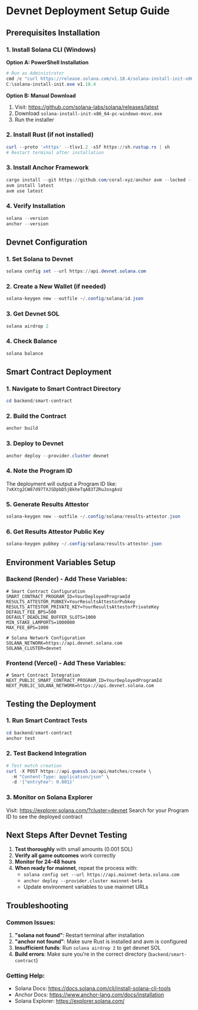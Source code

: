 # Devnet Deployment Setup Guide

## Prerequisites Installation

### 1. Install Solana CLI (Windows)

**Option A: PowerShell Installation**
```powershell
# Run as Administrator
cmd /c "curl https://release.solana.com/v1.18.4/solana-install-init-x86_64-pc-windows-msvc.exe --output C:\solana-install-init.exe --silent --show-error"
C:\solana-install-init.exe v1.18.4
```

**Option B: Manual Download**
1. Visit: https://github.com/solana-labs/solana/releases/latest
2. Download `solana-install-init-x86_64-pc-windows-msvc.exe`
3. Run the installer

### 2. Install Rust (if not installed)
```powershell
curl --proto '=https' --tlsv1.2 -sSf https://sh.rustup.rs | sh
# Restart terminal after installation
```

### 3. Install Anchor Framework
```powershell
cargo install --git https://github.com/coral-xyz/anchor avm --locked --force
avm install latest
avm use latest
```

### 4. Verify Installation
```powershell
solana --version
anchor --version
```

## Devnet Configuration

### 1. Set Solana to Devnet
```powershell
solana config set --url https://api.devnet.solana.com
```

### 2. Create a New Wallet (if needed)
```powershell
solana-keygen new --outfile ~/.config/solana/id.json
```

### 3. Get Devnet SOL
```powershell
solana airdrop 2
```

### 4. Check Balance
```powershell
solana balance
```

## Smart Contract Deployment

### 1. Navigate to Smart Contract Directory
```powershell
cd backend/smart-contract
```

### 2. Build the Contract
```powershell
anchor build
```

### 3. Deploy to Devnet
```powershell
anchor deploy --provider.cluster devnet
```

### 4. Note the Program ID
The deployment will output a Program ID like: `7xKXtg2CW87d97TXJSDpbD5jBkheTqA83TZRuJosgAsU`

### 5. Generate Results Attestor
```powershell
solana-keygen new --outfile ~/.config/solana/results-attestor.json
```

### 6. Get Results Attestor Public Key
```powershell
solana-keygen pubkey ~/.config/solana/results-attestor.json
```

## Environment Variables Setup

### Backend (Render) - Add These Variables:
```env
# Smart Contract Configuration
SMART_CONTRACT_PROGRAM_ID=YourDeployedProgramId
RESULTS_ATTESTOR_PUBKEY=YourResultsAttestorPubkey
RESULTS_ATTESTOR_PRIVATE_KEY=YourResultsAttestorPrivateKey
DEFAULT_FEE_BPS=500
DEFAULT_DEADLINE_BUFFER_SLOTS=1000
MIN_STAKE_LAMPORTS=1000000
MAX_FEE_BPS=1000

# Solana Network Configuration
SOLANA_NETWORK=https://api.devnet.solana.com
SOLANA_CLUSTER=devnet
```

### Frontend (Vercel) - Add These Variables:
```env
# Smart Contract Integration
NEXT_PUBLIC_SMART_CONTRACT_PROGRAM_ID=YourDeployedProgramId
NEXT_PUBLIC_SOLANA_NETWORK=https://api.devnet.solana.com
```

## Testing the Deployment

### 1. Run Smart Contract Tests
```powershell
cd backend/smart-contract
anchor test
```

### 2. Test Backend Integration
```powershell
# Test match creation
curl -X POST https://api.guess5.io/api/matches/create \
  -H "Content-Type: application/json" \
  -d '{"entryFee": 0.001}'
```

### 3. Monitor on Solana Explorer
Visit: https://explorer.solana.com/?cluster=devnet
Search for your Program ID to see the deployed contract

## Next Steps After Devnet Testing

1. **Test thoroughly** with small amounts (0.001 SOL)
2. **Verify all game outcomes** work correctly
3. **Monitor for 24-48 hours**
4. **When ready for mainnet**, repeat the process with:
   - `solana config set --url https://api.mainnet-beta.solana.com`
   - `anchor deploy --provider.cluster mainnet-beta`
   - Update environment variables to use mainnet URLs

## Troubleshooting

### Common Issues:
1. **"solana not found"**: Restart terminal after installation
2. **"anchor not found"**: Make sure Rust is installed and avm is configured
3. **Insufficient funds**: Run `solana airdrop 2` to get devnet SOL
4. **Build errors**: Make sure you're in the correct directory (`backend/smart-contract`)

### Getting Help:
- Solana Docs: https://docs.solana.com/cli/install-solana-cli-tools
- Anchor Docs: https://www.anchor-lang.com/docs/installation
- Solana Explorer: https://explorer.solana.com/


















